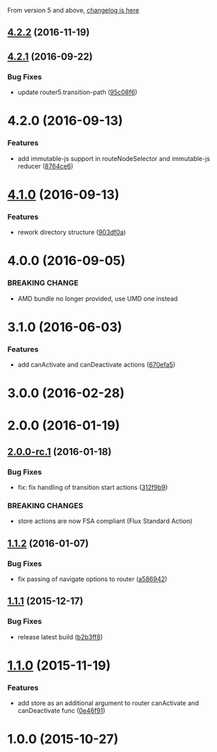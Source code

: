 From version 5 and above, [changelog is here](../../CHANGELOG.md)



<a name="4.2.2"></a>
## [4.2.2](https://github.com/router5/redux-router5-immutable/compare/v4.2.1...v4.2.2) (2016-11-19)




<a name="4.2.1"></a>
## [4.2.1](https://github.com/router5/redux-router5-immutable/compare/v4.2.0...v4.2.1) (2016-09-22)


### Bug Fixes

* update router5.transition-path ([95c08f6](https://github.com/router5/redux-router5-immutable/commit/95c08f6))



<a name="4.2.0"></a>
# 4.2.0 (2016-09-13)


### Features

* add immutable-js support in routeNodeSelector and immutable-js reducer ([8764ce6](https://github.com/router5/redux-router5-immutable/commit/8764ce6))



<a name="4.1.0"></a>
# [4.1.0](https://github.com/router5/redux-router5-immutable/compare/v4.0.0...v4.1.0) (2016-09-13)


### Features

* rework directory structure ([903df0a](https://github.com/router5/redux-router5-immutable/commit/903df0a))



<a name="4.0.0"></a>
# 4.0.0 (2016-09-05)


### BREAKING CHANGE

* AMD bundle no longer provided, use UMD one instead


<a name="3.1.0"></a>
# 3.1.0 (2016-06-03)


### Features

* add canActivate and canDeactivate actions ([670efa5](https://github.com/router5/redux-router5-immutable/commit/670efa5))



<a name="3.0.0"></a>
# 3.0.0 (2016-02-28)




<a name="2.0.0"></a>
# 2.0.0 (2016-01-19)




<a name="2.0.0-rc.1"></a>
## [2.0.0-rc.1](https://github.com/router5/redux-router5-immutable/compare/v1.1.2...v2.0.0-rc.1) (2016-01-18)


### Bug Fixes

* fix: fix handling of transition start actions ([312f9b9](https://github.com/router5/redux-router5-immutable/commit/312f9b9))


### BREAKING CHANGES

* store actions are now FSA compliant (Flux Standard Action)



<a name="1.1.2"></a>
## [1.1.2](https://github.com/router5/redux-router5-immutable/compare/v1.1.1...v1.1.2) (2016-01-07)


### Bug Fixes

* fix passing of navigate options to router ([a586942](https://github.com/router5/redux-router5-immutable/commit/a586942))



<a name="1.1.1"></a>
## [1.1.1](https://github.com/router5/redux-router5-immutable/compare/v1.1.0...v1.1.1) (2015-12-17)


### Bug Fixes

* release latest build ([b2b3ff8](https://github.com/router5/redux-router5-immutable/commit/b2b3ff8))



<a name="1.1.0"></a>
# [1.1.0](https://github.com/router5/redux-router5-immutable/compare/v1.0.0...v1.1.0) (2015-11-19)


### Features

* add store as an additional argument to router canActivate and canDeactivate func ([0e46f91](https://github.com/router5/redux-router5-immutable/commit/0e46f91))



<a name="1.0.0"></a>
# 1.0.0 (2015-10-27)




